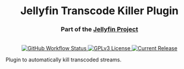 <h1 align="center">Jellyfin Transcode Killer Plugin</h1>
<h3 align="center">Part of the <a href="https://jellyfin.org">Jellyfin Project</a></h3>

<p align="center">

<br/>
<a href="https://github.com/crobibero/jellyfin-plugin-transcodekiller/actions?query=workflow%3A%22Test+Build+Plugin%22">
<img alt="GitHub Workflow Status" src="https://img.shields.io/github/workflow/status/crobibero/jellyfin-plugin-transcodekiller/Test%20Build%20Plugin.svg">
</a>
<a href="https://github.com/crobibero/jellyfin-plugin-transcodekiller">
<img alt="GPLv3 License" src="https://img.shields.io/github/license/crobibero/jellyfin-plugin-transcodekiller.svg"/>
</a>
<a href="https://github.com/crobibero/jellyfin-plugin-transcodekiller/releases">
<img alt="Current Release" src="https://img.shields.io/github/release/crobibero/jellyfin-plugin-transcodekiller.svg"/>
</a>
</p>

Plugin to automatically kill transcoded streams.
